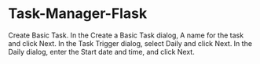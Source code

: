 # Task-Manager-Flask


Create Basic Task. 
In the Create a Basic Task dialog, 
A name for the task and click Next. 
In the Task Trigger dialog, select Daily and click Next. 
In the Daily dialog, enter the Start date and time, and click Next.
